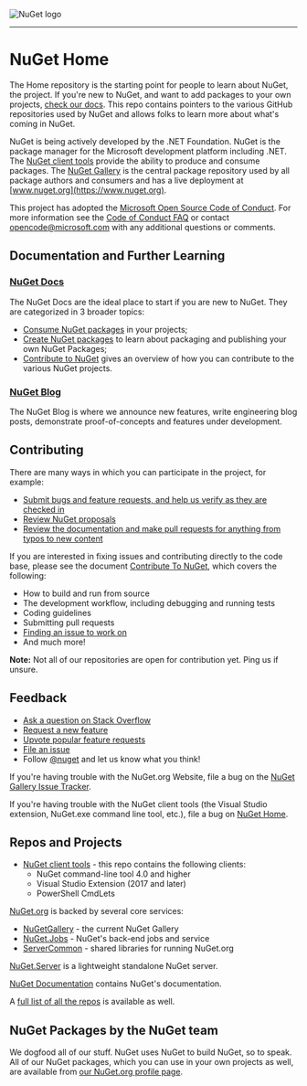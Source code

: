 ![NuGet logo](https://raw.githubusercontent.com/NuGet/Home/dev/resources/nuget.png)

-----

# NuGet Home

The Home repository is the starting point for people to learn about NuGet, the project. If you're new to NuGet, and want to add packages to your own projects, [check our docs](http://docs.nuget.org). This repo contains pointers to the various GitHub repositories used by NuGet and allows folks to learn more about what's coming in NuGet.

NuGet is being actively developed by the .NET Foundation. NuGet is the package manager for the Microsoft development platform including .NET. The [NuGet client tools](https://github.com/nuget/nuget.client) provide the ability to produce and consume packages. The [NuGet Gallery](https://github.com/NuGet/NuGetGallery) is the central package repository used by all package authors and consumers and has a live deployment at [www.nuget.org](https://www.nuget.org).

This project has adopted the [Microsoft Open Source Code of Conduct](https://opensource.microsoft.com/codeofconduct/). For more information see the [Code of Conduct FAQ](https://opensource.microsoft.com/codeofconduct/faq/) or contact [opencode@microsoft.com](mailto:opencode@microsoft.com) with any additional questions or comments.

## Documentation and Further Learning

### [NuGet Docs](http://docs.microsoft.com/en-us/nuget)

The NuGet Docs are the ideal place to start if you are new to NuGet. They are categorized in 3 broader topics:

* [Consume NuGet packages](https://docs.nuget.org/ndocs/consume-packages/overview-and-workflow) in your projects;
* [Create NuGet packages](https://docs.nuget.org/ndocs/create-packages/overview-and-workflow) to learn about packaging and publishing your own NuGet Packages;
* [Contribute to NuGet](https://github.com/NuGet/Home/wiki/Contribute-to-NuGet) gives an overview of how you can contribute to the various NuGet projects.

### [NuGet Blog](http://blog.nuget.org/)

The NuGet Blog is where we announce new features, write engineering blog posts, demonstrate proof-of-concepts and features under development.

## Contributing

There are many ways in which you can participate in the project, for example:

* [Submit bugs and feature requests, and help us verify as they are checked in](https://github.com/NuGet/Home/wiki/Submitting-Bugs-and-Suggestions)
* [Review NuGet proposals](https://github.com/NuGet/Home/pulls)
* [Review the documentation and make pull requests for anything from typos to new content](https://github.com/NuGet/docs.microsoft.com-nuget)

If you are interested in fixing issues and contributing directly to the code base, please see the document [Contribute To NuGet](https://github.com/NuGet/Home/wiki/Contribute-to-NuGet), which covers the following:

* How to build and run from source
* The development workflow, including debugging and running tests
* Coding guidelines
* Submitting pull requests
* [Finding an issue to work on](https://github.com/NuGet/Home/issues?q=is%3Aopen+is%3Aissue+label%3A%22Up+for+Grabs%22)
* And much more!

**Note:** Not all of our repositories are open for contribution yet. Ping us if unsure.

## Feedback

* [Ask a question on Stack Overflow](https://stackoverflow.com/questions/tagged/nuget)
* [Request a new feature](https://github.com/NuGet/Home/wiki/Submitting-Bugs-and-Suggestions#suggestions-and-feature-requests)
* [Upvote popular feature requests](https://github.com/NuGet/Home/issues?q=is%3Aissue+is%3Aopen+sort%3Areactions-%2B1-desc)
* [File an issue](https://github.com/NuGet/Home/wiki/Submitting-Bugs-and-Suggestions#before-submitting-an-issue)
* Follow [@nuget](https://twitter.com/nuget) and let us know what you think!

If you're having trouble with the NuGet.org Website, file a bug on the [NuGet Gallery Issue Tracker](https://github.com/nuget/NuGetGallery/issues). 

If you're having trouble with the NuGet client tools (the Visual Studio extension, NuGet.exe command line tool, etc.), file a bug on [NuGet Home](https://github.com/nuget/home/issues).

## Repos and Projects

* [NuGet client tools](https://github.com/nuget/nuget.client) - this repo contains the following clients:
  * NuGet command-line tool 4.0 and higher
  * Visual Studio Extension (2017 and later)
  * PowerShell CmdLets
 
[NuGet.org](https://www.nuget.org/) is backed by several core services:

* [NuGetGallery](https://github.com/NuGet/NuGetGallery) - the current NuGet Gallery
* [NuGet.Jobs](https://github.com/NuGet/NuGet.Jobs) - NuGet's back-end jobs and service
* [ServerCommon](https://github.com/NuGet/ServerCommon) - shared libraries for running NuGet.org

[NuGet.Server](https://github.com/NuGet/NuGet.Server) is a lightweight standalone NuGet server.

[NuGet Documentation](https://github.com/NuGet/docs.microsoft.com-nuget) contains NuGet's documentation. 

A [full list of all the repos](https://github.com/NuGet) is available as well.

## NuGet Packages by the NuGet team

We dogfood all of our stuff. NuGet uses NuGet to build NuGet, so to speak. All of our NuGet packages, which you can use in your own projects as well, are available from [our NuGet.org profile page](https://www.nuget.org/profiles/nuget).
